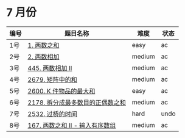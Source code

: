 # 7 月份

**编号**|**题目名称**|**难度**|**状态**
--------|------------|--------|--------
1号|[1. 两数之和](./第1题%201.%20两数之和)|easy|ac
2号|[2. 两数相加](./第2题%202.%20两数相加)|medium|ac
3号|[445. 两数相加 II](./第3题%20445.%20两数相加%20II)|medium|ac
4号|[2679. 矩阵中的和](./第4题%202679.%20矩阵中的和)|medium|ac
5号|[2600. K 件物品的最大和](./第5题%202600.%20K%20件物品的最大和)|easy|ac
6号|[2178. 拆分成最多数目的正偶数之和](./第6题%202178.%20拆分成最多数目的正偶数之和)|medium|ac
7号|[2532. 过桥的时间](./第7题%202532.%20过桥的时间)|hard|undo
8号|[167. 两数之和 II - 输入有序数组](./第8题%20167.%20两数之和%20II%20-%20输入有序数组)|medium|ac
